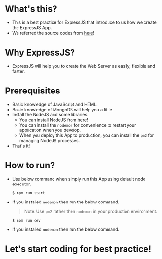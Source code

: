 # What's this?

- This is a best practice for ExpressJS that introduce to us how we create the ExpressJS App.
- We referred the source codes from [here](https://www.tutorialspoint.com/expressjs/index.htm)!

# Why ExpressJS?

- ExpressJS will help you to create the Web Server as easily, flexible and faster.

# Prerequisites

- Basic knowledge of JavaScript and HTML.
- Basic knowledge of MongoDB will help you a little.
- Install the NodeJS and some libraries.
  - You can install NodeJS from [here](https://nodejs.org/en/)!
  - You can install the `nodemon` for convenience to restart your application when you develop.
  - When you deploy this App to production, you can install the `pm2` for managing NodeJS processes.
- That's it!

# How to run?

- Use below command when simply run this App using default node executor.

  ```
  $ npm run start
  ```

- If you installed `nodemon` then run the below command.

  > Note. Use `pm2` rather then `nodemon` in your production environment.

  ```
  $ npm run dev
  ```

- If you installed `nodemon` then run the below command.

# Let's start coding for best practice!